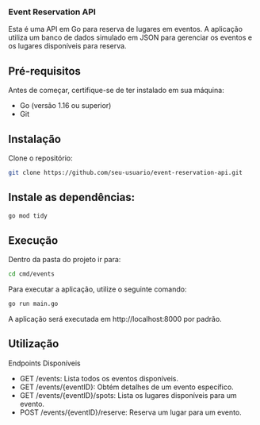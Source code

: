 ### Event Reservation API

Esta é uma API em Go para reserva de lugares em eventos. A aplicação utiliza um banco de dados simulado em JSON para gerenciar os eventos e os lugares disponíveis para reserva.

## Pré-requisitos

Antes de começar, certifique-se de ter instalado em sua máquina:

- Go (versão 1.16 ou superior)
- Git

## Instalação

Clone o repositório:

```bash
git clone https://github.com/seu-usuario/event-reservation-api.git
```

## Instale as dependências:

```bash
go mod tidy
```

## Execução

Dentro da pasta do projeto ir para:

```bash
cd cmd/events
```

Para executar a aplicação, utilize o seguinte comando:

```bash
go run main.go
```

A aplicação será executada em http://localhost:8000 por padrão.

## Utilização

Endpoints Disponíveis

- GET /events: Lista todos os eventos disponíveis.
- GET /events/{eventID}: Obtém detalhes de um evento específico.
- GET /events/{eventID}/spots: Lista os lugares disponíveis para um evento.
- POST /events/{eventID}/reserve: Reserva um lugar para um evento.
